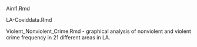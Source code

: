 Aim1.Rmd


LA-Coviddata.Rmd

 
Violent_Nonviolent_Crime.Rmd - graphical analysis of nonviolent and violent crime frequency in 21 different areas in LA.
